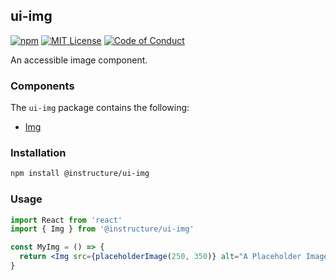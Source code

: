 ## ui-img

[![npm][npm]][npm-url]
[![MIT License][license-badge]][license]
[![Code of Conduct][coc-badge]][coc]

An accessible image component.

### Components

The `ui-img` package contains the following:

- [Img](Img)

### Installation

```sh
npm install @instructure/ui-img
```

### Usage

```jsx
import React from 'react'
import { Img } from '@instructure/ui-img'

const MyImg = () => {
  return <Img src={placeholderImage(250, 350)} alt="A Placeholder Image" />
}
```

[npm]: https://img.shields.io/npm/v/@instructure/ui-img.svg
[npm-url]: https://npmjs.com/package/@instructure/ui-img
[license-badge]: https://img.shields.io/npm/l/instructure-ui.svg?style=flat-square
[license]: https://github.com/instructure/instructure-ui/blob/master/LICENSE.md
[coc-badge]: https://img.shields.io/badge/code%20of-conduct-ff69b4.svg?style=flat-square
[coc]: https://github.com/instructure/instructure-ui/blob/master/CODE_OF_CONDUCT.md
